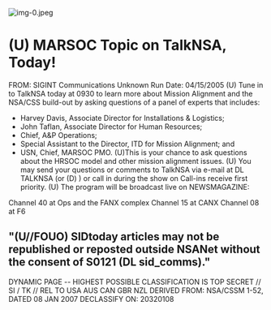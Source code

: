 ![img-0.jpeg](img-0.jpeg)

# (U) MARSOC Topic on TalkNSA, Today! 

FROM: SIGINT Communications
Unknown
Run Date: 04/15/2005
(U) Tune in to TalkNSA today at 0930 to learn more about Mission Alignment and the NSA/CSS build-out by asking questions of a panel of experts that includes:

- Harvey Davis, Associate Director for Installations \& Logistics;
- John Taflan, Associate Director for Human Resources;
- Chief, A\&P Operations;
- Special Assistant to the Director, ITD for Mission Alignment; and
- USN, Chief, MARSOC PMO.
(U)This is your chance to ask questions about the HRSOC model and other mission alignment issues.
(U) You may send your questions or comments to TalkNSA via e-mail at DL TALKNSA (or (D) ) or call in during the show on Call-ins receive first priority.
(U) The program will be broadcast live on NEWSMAGAZINE:

Channel 40 at Ops and the FANX complex
Channel 15 at CANX
Channel 08 at F6

## "(U//FOUO) SIDtoday articles may not be republished or reposted outside NSANet without the consent of S0121 (DL sid_comms)."

DYNAMIC PAGE -- HIGHEST POSSIBLE CLASSIFICATION IS TOP SECRET // SI / TK // REL TO USA AUS CAN GBR NZL DERIVED FROM: NSA/CSSM 1-52, DATED 08 JAN 2007 DECLASSIFY ON: 20320108
